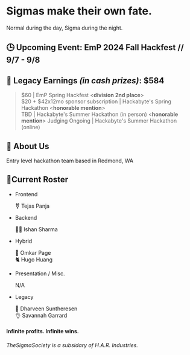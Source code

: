 # Sigmas make their own fate.

Normal during the day, Sigma during the night. 
## 🕒 Upcoming Event: EmP 2024 Fall Hackfest // 9/7 - 9/8

## 💸 Legacy Earnings ***(in cash prizes)***: $584
> $60 | EmP Spring Hackfest <**division 2nd place**>  
> $20 + $42x12mo sponsor subscription | Hackabyte's Spring Hackathon <**honorable mention**>  
> TBD | Hackabyte's Summer Hackathon (in person) <**honorable mention**>
> Judging Ongoing | Hackabyte's Summer Hackathon (online) 


## 🗿 About Us
Entry level hackathon team based in Redmond, WA  






## 🤫Current Roster


- Frontend

    ⚧️ Tejas Panja

- Backend

    🧏‍♂️ Ishan Sharma

- Hybrid

    🐐 Omkar Page  
    🐈 Hugo Huang

- Presentation / Misc.  
    
    N/A

- Legacy  

    🙊 Dharveen Suntheresen  
    👌 Savannah Garrard


#### Infinite profits. Infinite wins.
###### TheSigmaSociety is a subsidary of H.A.R. Industries.

